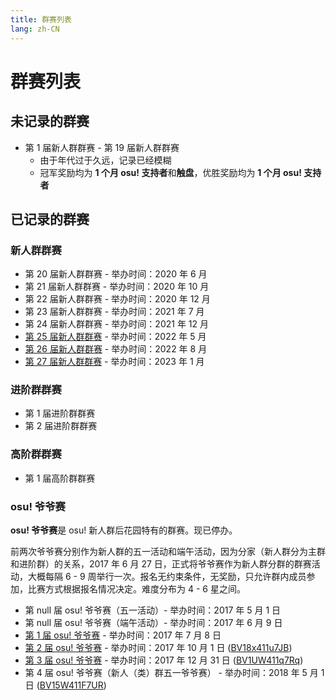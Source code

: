 ```yaml
---
title: 群赛列表
lang: zh-CN
---
```

# 群赛列表

## 未记录的群赛

- 第 1 届新人群群赛 - 第 19 届新人群群赛
  - 由于年代过于久远，记录已经模糊
  - 冠军奖励均为 **1 个月 osu! 支持者**和**触盘**，优胜奖励均为 **1 个月 osu! 支持者**


## 已记录的群赛

### 新人群群赛

- 第 20 届新人群群赛 - 举办时间：2020 年 6 月
- 第 21 届新人群群赛 - 举办时间：2020 年 10 月
- 第 22 届新人群群赛 - 举办时间：2020 年 12 月
- 第 23 届新人群群赛 - 举办时间：2021 年 7 月
- 第 24 届新人群群赛 - 举办时间：2021 年 12 月
- [第 25 届新人群群赛](25.md) - 举办时间：2022 年 5 月
- [第 26 届新人群群赛](26.md) - 举办时间：2022 年 8 月
- [第 27 届新人群群赛](27.md) - 举办时间：2023 年 1 月

### 进阶群群赛

- 第 1 届进阶群群赛
- 第 2 届进阶群群赛

### 高阶群群赛

- 第 1 届高阶群群赛

### osu! 爷爷赛

**osu! 爷爷赛**是 osu! 新人群后花园特有的群赛。现已停办。

前两次爷爷赛分别作为新人群的五一活动和端午活动，因为分家（新人群分为主群和进阶群）的关系，2017 年 6 月 27 日，正式将爷爷赛作为新人群分群的群赛活动，大概每隔 6 - 9 周举行一次。报名无约束条件，无奖励，只允许群内成员参加，比赛方式根据报名情况决定。难度分布为 4 - 6 星之间。

- 第 null 届 osu! 爷爷赛（五一活动）- 举办时间：2017 年 5 月 1 日
- 第 null 届 osu! 爷爷赛（端午活动）- 举办时间：2017 年 6 月 9 日
- [第 1 届 osu! 爷爷赛](y1.md) - 举办时间：2017 年 7 月 8 日
- [第 2 届 osu! 爷爷赛](y2.md) - 举办时间：2017 年 10 月 1 日 ([BV18x411u7JB](https://www.bilibili.com/video/BV18x411u7JB))
- [第 3 届 osu! 爷爷赛](y3.md) - 举办时间：2017 年 12 月 31 日 ([BV1UW411q7Rq](https://www.bilibili.com/video/BV1UW411q7Rq))
- 第 4 届 osu! 爷爷赛（新人（类）群五一爷爷赛） - 举办时间：2018 年 5 月 1 日 ([BV15W411F7UR](https://www.bilibili.com/video/BV15W411F7UR))
